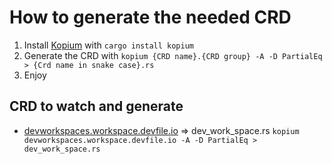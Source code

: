 # How to generate the needed CRD

1. Install [Kopium](https://github.com/kube-rs/kopium) with `cargo install kopium`
2. Generate the CRD with `kopium {CRD name}.{CRD group} -A -D PartialEq > {Crd name in snake case}.rs`
3. Enjoy

## CRD to watch and generate

- [devworkspaces.workspace.devfile.io](https://github.com/devfile/api/blob/main/schemas/latest/dev-workspace.json) => dev_work_space.rs `kopium devworkspaces.workspace.devfile.io -A -D PartialEq > dev_work_space.rs`

